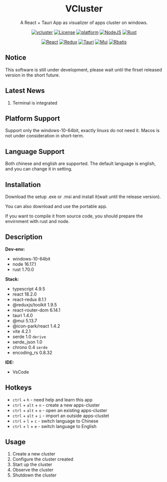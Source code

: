 <h1 align="center">VCluster</h1>

<p align="center">
A React + Tauri App as visualizer of apps cluster on windows.
</p>

<p align="center">
  <a href="#"><img alt="vcluster" src="https://img.shields.io/badge/VCluster-beta--0.0.1-green.svg"></a>
  <a href="#"><img alt="License" src="https://img.shields.io/badge/license-GPL3-green.svg"></a>
  <a href="#"><img alt="platform" src="https://img.shields.io/badge/platform-windows-blue.svg"></a>
  <a href="#"><img alt="NodeJS" src="https://img.shields.io/badge/NodeJS-16.17+-black.svg"></a>
  <a href="#"><img alt="Rust" src="https://img.shields.io/badge/Rust-1.70-black.svg"></a>
</p>
<p align="center">
  <a href="#"><img alt="React" src="https://img.shields.io/badge/React-18-%23005fff.svg"/></a>
  <a href="#"><img alt="Redux" src="https://img.shields.io/badge/Redux-8.1-%23005fff.svg"></a>
  <a href="#"><img alt="Tauri" src="https://img.shields.io/badge/Tauri-1.4-%23005fff.svg"></a>
  <a href="#"><img alt="Mui" src="https://img.shields.io/badge/Mui-5.13-%23005fff.svg"></a>
  <a href="#"><img alt="Rbatis" src="https://img.shields.io/badge/Rbatis-4.3-%23005fff.svg"></a>
</p>

## Notice

This software is still under development, please wait until the firset released version in the short future.

## Latest News

1. Terminal is integrated

## Platform Support

Support only the windows-10-64bit, exactly linuxs do not need it. Macos is not under consideration in short-term.

## Language Support

Both chinese and english are supported. The default language is english, and you can change it in setting.

## Installation

Download the setup .exe or .msi and install it(wait until the release version). 

You can also download and use the portable app.

If you want to compile it from source code, you should prepare the envirnment with rust and node.

## Description

**Dev-env:**
- windows-10-64bit
- node 16.17.1
- rust 1.70.0

**Stack:**
- typescript 4.9.5
- react 18.2.0
- react-redux 8.1.1
- @reduxjs/toolkit 1.9.5
- react-router-dom 6.14.1
- tauri 1.4.0
- @mui 5.13.7
- @icon-park/react 1.4.2
- vite 4.2.1
- serde 1.0 `derive`
- serde_json  1.0
- chrono 0.4 `serde`
- encoding_rs 0.8.32

**IDE:**
- VsCode

## Hotkeys

- `ctrl` + `h` -  need help and learn this app
- `ctrl` + `alt` + `n` -  create a new apps-cluster
- `ctrl` + `alt` + `o` -  open an existing apps-cluster
- `ctrl` + `alt` + `i` -  import an outside apps-clustet
- `ctrl` + `l` + `c` -  switch language to Chinese
- `ctrl` + `l` + `e` -  switch language to English

## Usage

1. Create a new cluster
2. Configure the cluster created
3. Start up the cluster
4. Observe the cluster
5. Shutdown the cluster